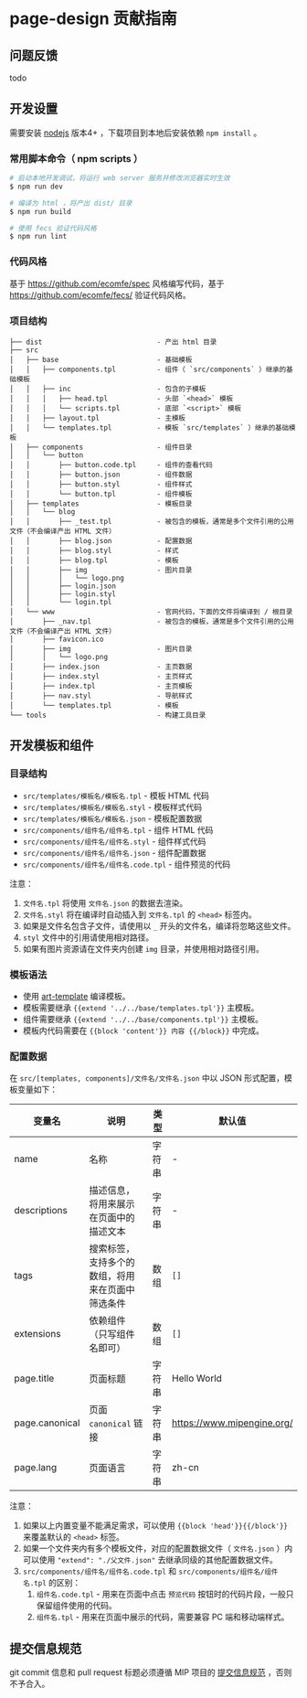 # page-design 贡献指南

## 问题反馈

todo

## 开发设置

需要安装 [nodejs](https://nodejs.org/) 版本4+ ，下载项目到本地后安装依赖 `npm install` 。

### 常用脚本命令（ npm scripts ）

``` bash
# 启动本地开发调试，将运行 web server 服务并修改浏览器实时生效
$ npm run dev

# 编译为 html ，将产出 dist/ 目录
$ npm run build

# 使用 fecs 验证代码风格
$ npm run lint
```

### 代码风格

基于 <https://github.com/ecomfe/spec> 风格编写代码，基于 <https://github.com/ecomfe/fecs/> 验证代码风格。

### 项目结构

```
├── dist                            - 产出 html 目录
├── src
│   ├── base                        - 基础模板
│   │   ├── components.tpl          - 组件（ `src/components` ）继承的基础模板
│   │   ├── inc                     - 包含的子模板
│   │   │   ├── head.tpl            - 头部 `<head>` 模板
│   │   │   └── scripts.tpl         - 底部 `<script>` 模板
│   │   ├── layout.tpl              - 主模板
│   │   └── templates.tpl           - 模板 `src/templates` ）继承的基础模板
│   ├── components                  - 组件目录
│   │   └── button
│   │       ├── button.code.tpl     - 组件的查看代码
│   │       ├── button.json         - 组件数据
│   │       ├── button.styl         - 组件样式
│   │       └── button.tpl          - 组件模板
│   ├── templates                   - 模板目录
│   │   └── blog
│   │       ├── _test.tpl           - 被包含的模板，通常是多个文件引用的公用文件（不会编译产出 HTML 文件）
│   │       ├── blog.json           - 配置数据
│   │       ├── blog.styl           - 样式
│   │       ├── blog.tpl            - 模板
│   │       ├── img                 - 图片目录
│   │       │   └── logo.png
│   │       ├── login.json
│   │       ├── login.styl
│   │       └── login.tpl
│   └── www                         - 官网代码，下面的文件将编译到 / 根目录
│       ├── _nav.tpl                - 被包含的模板，通常是多个文件引用的公用文件（不会编译产出 HTML 文件）
│       ├── favicon.ico
│       ├── img                     - 图片目录
│       │   └── logo.png
│       ├── index.json              - 主页数据
│       ├── index.styl              - 主页样式
│       ├── index.tpl               - 主页模板
│       ├── nav.styl                - 导航样式
│       └── templates.tpl           - 模板
└── tools                           - 构建工具目录
```

## 开发模板和组件

### 目录结构

- `src/templates/模板名/模板名.tpl`           - 模板 HTML 代码
- `src/templates/模板名/模板名.styl`          - 模板样式代码
- `src/templates/模板名/模板名.json`          - 模板配置数据
- `src/components/组件名/组件名.tpl`          - 组件 HTML 代码
- `src/components/组件名/组件名.styl`         - 组件样式代码
- `src/components/组件名/组件名.json`         - 组件配置数据
- `src/components/组件名/组件名.code.tpl`     - 组件预览的代码

注意：

1. `文件名.tpl` 将使用 `文件名.json` 的数据去渲染。
1. `文件名.styl` 将在编译时自动插入到 `文件名.tpl` 的 `<head>` 标签内。
1. 如果是文件名包含子文件，请使用以 `_` 开头的文件名，编译将忽略这些文件。
1. `styl` 文件中的引用请使用相对路径。
1. 如果有图片资源请在文件夹内创建 `img` 目录，并使用相对路径引用。

### 模板语法

- 使用 [art-template](https://github.com/aui/art-template) 编译模板。
- 模板需要继承 `{{extend '../../base/templates.tpl'}}` 主模板。
- 组件需要继承 `{{extend '../../base/components.tpl'}}` 主模板。
- 模板内代码需要在 `{{block 'content'}} 内容 {{/block}}` 中完成。

### 配置数据

在 `src/[templates, components]/文件名/文件名.json` 中以 JSON 形式配置，模板变量如下：

变量名 | 说明 | 类型 | 默认值
--- | --- | --- | ---
name | 名称 | 字符串 | -
descriptions | 描述信息，将用来展示在页面中的描述文本 | 字符串 | -
tags | 搜索标签，支持多个的数组，将用来在页面中筛选条件 | 数组 | `[]`
extensions | 依赖组件（只写组件名即可） | 数组 | `[]`
page.title | 页面标题 | 字符串 | Hello World
page.canonical | 页面 `canonical` 链接 | 字符串 | https://www.mipengine.org/
page.lang | 页面语言 | 字符串 | zh-cn

注意：

1. 如果以上内置变量不能满足需求，可以使用 `{{block 'head'}}{{/block'}}` 来覆盖默认的 `<head>` 标签。
1. 如果一个文件夹内有多个模板文件，对应的配置数据文件（ `文件名.json` ）内可以使用 `"extend": "./父文件.json"` 去继承同级的其他配置数据文件。
1. `src/components/组件名/组件名.code.tpl` 和 `src/components/组件名/组件名.tpl` 的区别：
    1. `组件名.code.tpl` - 用来在页面中点击 `预览代码` 按钮时的代码片段，一般只保留组件使用的代码。
    1. `组件名.tpl` - 用来在页面中展示的代码，需要兼容 PC 端和移动端样式。
    

## 提交信息规范

git commit 信息和 pull request 标题必须遵循 MIP 项目的 [提交信息规范](https://github.com/mipengine/spec/blob/master/docs/commit-message-spec.md) ，否则不予合入。
